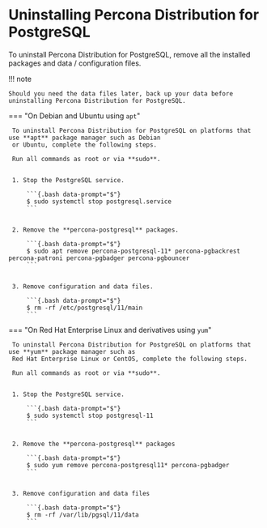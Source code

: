 # Uninstalling Percona Distribution for PostgreSQL

To uninstall Percona Distribution for PostgreSQL, remove all the installed packages and data / configuration files.

!!! note

    Should you need the data files later, back up your data before uninstalling Percona Distribution for PostgreSQL.

=== "On Debian and Ubuntu using `apt`"

     To uninstall Percona Distribution for PostgreSQL on platforms that use **apt** package manager such as Debian
     or Ubuntu, complete the following steps.

     Run all commands as root or via **sudo**.


     1. Stop the PostgreSQL service.

         ```{.bash data-prompt="$"}
         $ sudo systemctl stop postgresql.service
         ```


     2. Remove the **percona-postgresql** packages.

         ```{.bash data-prompt="$"}
         $ sudo apt remove percona-postgresql-11* percona-pgbackrest percona-patroni percona-pgbadger percona-pgbouncer
         ```


     3. Remove configuration and data files.

         ```{.bash data-prompt="$"}
         $ rm -rf /etc/postgresql/11/main
         ```

=== "On Red Hat Enterprise Linux and derivatives using `yum`"

     To uninstall Percona Distribution for PostgreSQL on platforms that use **yum** package manager such as
     Red Hat Enterprise Linux or CentOS, complete the following steps.

     Run all commands as root or via **sudo**.


     1. Stop the PostgreSQL service.

         ```{.bash data-prompt="$"}
         $ sudo systemctl stop postgresql-11
         ```


     2. Remove the **percona-postgresql** packages

         ```{.bash data-prompt="$"}
         $ sudo yum remove percona-postgresql11* percona-pgbadger
         ```


     3. Remove configuration and data files

         ```{.bash data-prompt="$"}
         $ rm -rf /var/lib/pgsql/11/data
         ```
